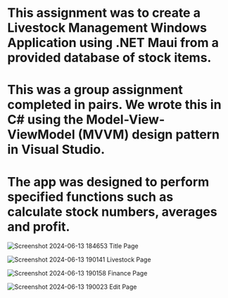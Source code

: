 # This assignment was to create a Livestock Management Windows Application using .NET Maui from a provided database of stock items.

# This was a group assignment completed in pairs. We wrote this in C# using the Model-View-ViewModel (MVVM) design pattern in Visual Studio.

# The app was designed to perform specified functions such as calculate stock numbers, averages and profit.

![Screenshot 2024-06-13 184653](https://github.com/Jandalslap/COMP609Task4/assets/128538609/82623942-cd4e-4f0e-94d9-e8bc80e7408b)
Title Page

![Screenshot 2024-06-13 190141](https://github.com/Jandalslap/COMP609Task4/assets/128538609/d9896abe-91fa-41f2-a22a-3af59afc03bb)
Livestock Page

![Screenshot 2024-06-13 190158](https://github.com/Jandalslap/COMP609Task4/assets/128538609/3a499848-cdfb-4f0e-b702-b2ca60b36f60)
Finance Page

![Screenshot 2024-06-13 190023](https://github.com/Jandalslap/COMP609Task4/assets/128538609/0829f394-b9ec-49c5-b225-0d2cdcee9311)
Edit Page
